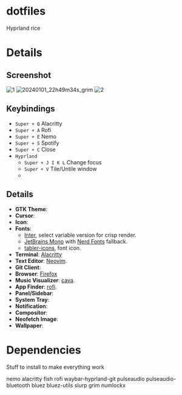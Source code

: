 # dotfiles

Hyprland rice

# Details

## Screenshot
![1](https://github.com/Zanotto-Enrico/home/assets/79021500/87bd9ecc-ad07-4178-85e2-780484d46454)
![20240101_22h49m34s_grim](https://github.com/Zanotto-Enrico/home/assets/79021500/77b05ec3-9910-4c96-bd3f-c400303b3972)
![2](https://github.com/Zanotto-Enrico/home/assets/79021500/be0977fb-2c5e-4feb-a5e3-6d1bd8672685)

## Keybindings

- `Super + Q`   Alacritty
- `Super + A`   Rofi
- `Super + E`   Nemo
- `Super + S`   Spotify
- `Super + C`   Close
- `Hyprland`
  - `Super + J I K L`   Change focus
  - `Super + V`        Tile/Untile window
  - 

## Details

- **GTK Theme**: 
- **Cursor**: 
- **Icon**:
- **Fonts**:
  - [Inter](https://github.com/rsms/inter), select variable version for crisp render.
  - [JetBrains Mono](https://github.com/JetBrains/JetBrainsMono) with [Nerd Fonts](https://github.com/ryanoasis/nerd-fonts) fallback.
  - [tabler-icons](https://github.com/tabler/tabler-icons), font icon.
- **Terminal**: [Alacritty](https://github.com/alacritty/alacritty) 
- **Text Editor**: [Neovim](https://github.com/neovim/neovim).
- **Git Client**: 
- **Browser**: [Firefox](https://www.mozilla.org/firefox/new/) 
- **Music Visualizer**: [cava](https://github.com/karlstav/cava).
- **App Finder**: [rofi](https://github.com/davatorium/rofi).
- **Panel/Sidebar**: 
- **System Tray**: 
- **Notification**: 
- **Compositor**: 
- **Neofetch Image**: 
- **Wallpaper**: 


# Dependencies

Stuff to install to make everything work

nemo
alacritty
fish
rofi
waybar-hyprland-git
pulseaudio pulseaudio-bluetooth
bluez bluez-utils
slurp
grim
numlockx

